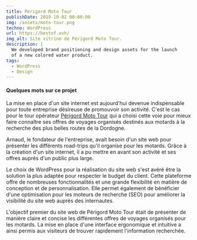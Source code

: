 ```yaml
---
title: Périgord Moto Tour
publishDate: 2019-10-02 00:00:00
img: /assets/moto-tour.png
techno: WordPress
url: https://bestof.ovh/
img_alt: Site vitrine de Périgord Moto Tour.
description: |
  We developed brand positioning and design assets for the launch
  of a new colored water product.
tags:
  - WordPress
  - Design
---
```


#### Quelques mots sur ce projet

La mise en place d'un site internet est aujourd'hui devenue indispensable pour toute entreprise désireuse de promouvoir son activité. C'est le cas pour le tour opérateur <a href="https://perigord-moto-tour.com/">Périgord Moto Tour</a> qui a choisi cette voie pour mieux faire connaître ses offres de voyages organisés destinés aux motards à la recherche des plus belles routes de la Dordogne.

Arnaud, le fondateur de l'entreprise, avait besoin d'un site web pour présenter les différents road-trips qu'il organise pour les motards. Grâce à la création d'un site internet, il a pu mettre en avant son activité et ses offres auprès d'un public plus large.

Le choix de WordPress pour la réalisation du site web s'est avéré être la solution la plus adaptée pour respecter le budget du client. Cette plateforme offre de nombreuses fonctionnalités et une grande flexibilité en matière de conception et de personnalisation. Elle permet également de bénéficier d'une optimisation pour les moteurs de recherche (SEO) pour améliorer la visibilité du site web auprès des internautes.

L'objectif premier du site web de Périgord Moto Tour était de présenter de manière claire et concise les différentes offres de voyages organisés pour les motards. La mise en place d'une interface ergonomique et intuitive a ainsi permis aux visiteurs de trouver rapidement l'information recherchée.
